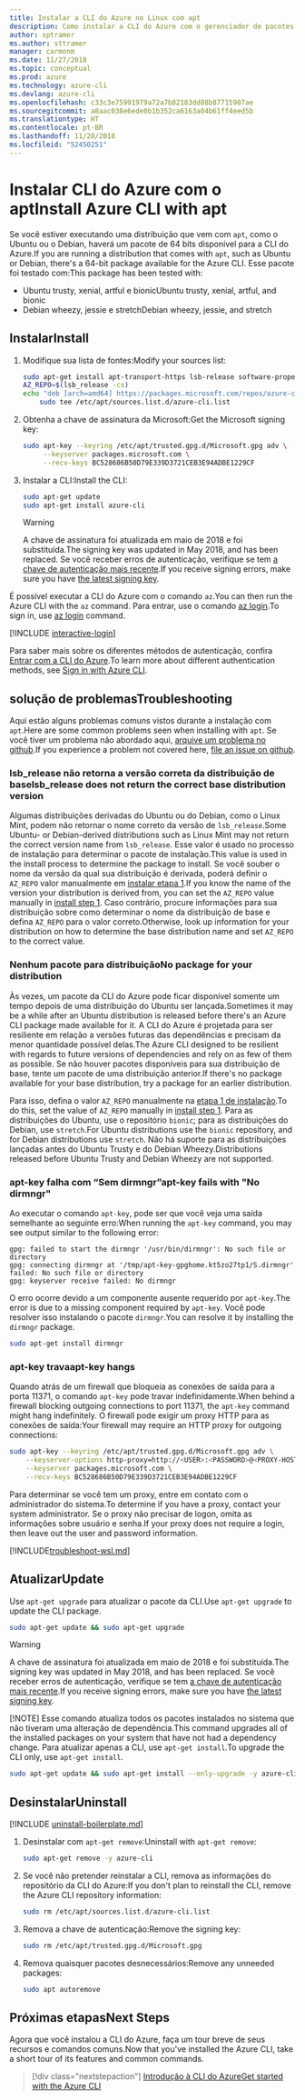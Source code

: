 ```yaml
---
title: Instalar a CLI do Azure no Linux com apt
description: Como instalar a CLI do Azure com o gerenciador de pacotes apt
author: sptramer
ms.author: sttramer
manager: carmonm
ms.date: 11/27/2018
ms.topic: conceptual
ms.prod: azure
ms.technology: azure-cli
ms.devlang: azure-cli
ms.openlocfilehash: c33c3e75991979a72a7b82183dd88b87715907ae
ms.sourcegitcommit: a8aac038e6ede0b1b352ca6163a04b61ff4eed5b
ms.translationtype: HT
ms.contentlocale: pt-BR
ms.lasthandoff: 11/28/2018
ms.locfileid: "52450251"
---
```

# <a name="install-azure-cli-with-apt"></a><span data-ttu-id="4bcb1-103">Instalar CLI do Azure com o apt</span><span class="sxs-lookup"><span data-stu-id="4bcb1-103">Install Azure CLI with apt</span></span>

<span data-ttu-id="4bcb1-104">Se você estiver executando uma distribuição que vem com `apt`, como o Ubuntu ou o Debian, haverá um pacote de 64 bits disponível para a CLI do Azure.</span><span class="sxs-lookup"><span data-stu-id="4bcb1-104">If you are running a distribution that comes with `apt`, such as Ubuntu or Debian, there's a 64-bit package available for the Azure CLI.</span></span> <span data-ttu-id="4bcb1-105">Esse pacote foi testado com:</span><span class="sxs-lookup"><span data-stu-id="4bcb1-105">This package has been tested with:</span></span>

* <span data-ttu-id="4bcb1-106">Ubuntu trusty, xenial, artful e bionic</span><span class="sxs-lookup"><span data-stu-id="4bcb1-106">Ubuntu trusty, xenial, artful, and bionic</span></span>
* <span data-ttu-id="4bcb1-107">Debian wheezy, jessie e stretch</span><span class="sxs-lookup"><span data-stu-id="4bcb1-107">Debian wheezy, jessie, and stretch</span></span>

## <a name="install"></a><span data-ttu-id="4bcb1-108">Instalar</span><span class="sxs-lookup"><span data-stu-id="4bcb1-108">Install</span></span>

1. <div id="install-step-1"/><span data-ttu-id="4bcb1-109">Modifique sua lista de fontes:</span><span class="sxs-lookup"><span data-stu-id="4bcb1-109">Modify your sources list:</span></span>

    ```bash
    sudo apt-get install apt-transport-https lsb-release software-properties-common -y
    AZ_REPO=$(lsb_release -cs)
    echo "deb [arch=amd64] https://packages.microsoft.com/repos/azure-cli/ $AZ_REPO main" | \
        sudo tee /etc/apt/sources.list.d/azure-cli.list
    ```

2. <div id="signingKey"/><span data-ttu-id="4bcb1-110">Obtenha a chave de assinatura da Microsoft:</span><span class="sxs-lookup"><span data-stu-id="4bcb1-110">Get the Microsoft signing key:</span></span>

   ```bash
   sudo apt-key --keyring /etc/apt/trusted.gpg.d/Microsoft.gpg adv \
        --keyserver packages.microsoft.com \
        --recv-keys BC528686B50D79E339D3721CEB3E94ADBE1229CF
   ```

3. <span data-ttu-id="4bcb1-111">Instalar a CLI:</span><span class="sxs-lookup"><span data-stu-id="4bcb1-111">Install the CLI:</span></span>

   ```bash
   sudo apt-get update
   sudo apt-get install azure-cli
   ```

   > [!WARNING]
   > <span data-ttu-id="4bcb1-112">A chave de assinatura foi atualizada em maio de 2018 e foi substituída.</span><span class="sxs-lookup"><span data-stu-id="4bcb1-112">The signing key was updated in May 2018, and has been replaced.</span></span> <span data-ttu-id="4bcb1-113">Se você receber erros de autenticação, verifique se tem [a chave de autenticação mais recente](#signingKey).</span><span class="sxs-lookup"><span data-stu-id="4bcb1-113">If you receive signing errors, make sure you have [the latest signing key](#signingKey).</span></span>

<span data-ttu-id="4bcb1-114">É possível executar a CLI do Azure com o comando `az`.</span><span class="sxs-lookup"><span data-stu-id="4bcb1-114">You can then run the Azure CLI with the `az` command.</span></span> <span data-ttu-id="4bcb1-115">Para entrar, use o comando [az login](/cli/azure/reference-index#az-login).</span><span class="sxs-lookup"><span data-stu-id="4bcb1-115">To sign in, use [az login](/cli/azure/reference-index#az-login) command.</span></span>

[!INCLUDE [interactive-login](includes/interactive-login.md)]

<span data-ttu-id="4bcb1-116">Para saber mais sobre os diferentes métodos de autenticação, confira [Entrar com a CLI do Azure](authenticate-azure-cli.md).</span><span class="sxs-lookup"><span data-stu-id="4bcb1-116">To learn more about different authentication methods, see [Sign in with Azure CLI](authenticate-azure-cli.md).</span></span>

## <a name="troubleshooting"></a><span data-ttu-id="4bcb1-117">solução de problemas</span><span class="sxs-lookup"><span data-stu-id="4bcb1-117">Troubleshooting</span></span>

<span data-ttu-id="4bcb1-118">Aqui estão alguns problemas comuns vistos durante a instalação com `apt`.</span><span class="sxs-lookup"><span data-stu-id="4bcb1-118">Here are some common problems seen when installing with `apt`.</span></span> <span data-ttu-id="4bcb1-119">Se você tiver um problema não abordado aqui, [arquive um problema no github](https://github.com/Azure/azure-cli/issues).</span><span class="sxs-lookup"><span data-stu-id="4bcb1-119">If you experience a problem not covered here, [file an issue on github](https://github.com/Azure/azure-cli/issues).</span></span>

### <a name="lsbrelease-does-not-return-the-correct-base-distribution-version"></a><span data-ttu-id="4bcb1-120">lsb_release não retorna a versão correta da distribuição de base</span><span class="sxs-lookup"><span data-stu-id="4bcb1-120">lsb_release does not return the correct base distribution version</span></span>

<span data-ttu-id="4bcb1-121">Algumas distribuições derivadas do Ubuntu ou do Debian, como o Linux Mint, podem não retornar o nome correto da versão de `lsb_release`.</span><span class="sxs-lookup"><span data-stu-id="4bcb1-121">Some Ubuntu- or Debian-derived distributions such as Linux Mint may not return the correct version name from `lsb_release`.</span></span> <span data-ttu-id="4bcb1-122">Esse valor é usado no processo de instalação para determinar o pacote de instalação.</span><span class="sxs-lookup"><span data-stu-id="4bcb1-122">This value is used in the install process to determine the package to install.</span></span> <span data-ttu-id="4bcb1-123">Se você souber o nome da versão da qual sua distribuição é derivada, poderá definir o `AZ_REPO` valor manualmente em [instalar etapa 1](#install-step-1).</span><span class="sxs-lookup"><span data-stu-id="4bcb1-123">If you know the name of the version your distribution is derived from, you can set the `AZ_REPO` value manually in [install step 1](#install-step-1).</span></span> <span data-ttu-id="4bcb1-124">Caso contrário, procure informações para sua distribuição sobre como determinar o nome da distribuição de base e defina `AZ_REPO` para o valor correto.</span><span class="sxs-lookup"><span data-stu-id="4bcb1-124">Otherwise, look up information for your distribution on how to determine the base distribution name and set `AZ_REPO` to the correct value.</span></span>

### <a name="no-package-for-your-distribution"></a><span data-ttu-id="4bcb1-125">Nenhum pacote para distribuição</span><span class="sxs-lookup"><span data-stu-id="4bcb1-125">No package for your distribution</span></span>

<span data-ttu-id="4bcb1-126">Às vezes, um pacote da CLI do Azure pode ficar disponível somente um tempo depois de uma distribuição do Ubuntu ser lançada.</span><span class="sxs-lookup"><span data-stu-id="4bcb1-126">Sometimes it may be a while after an Ubuntu distribution is released before there's an Azure CLI package made available for it.</span></span> <span data-ttu-id="4bcb1-127">A CLI do Azure é projetada para ser resiliente em relação a versões futuras das dependências e precisam da menor quantidade possível delas.</span><span class="sxs-lookup"><span data-stu-id="4bcb1-127">The Azure CLI designed to be resilient with regards to future versions of dependencies and rely on as few of them as possible.</span></span> <span data-ttu-id="4bcb1-128">Se não houver pacotes disponíveis para sua distribuição de base, tente um pacote de uma distribuição anterior.</span><span class="sxs-lookup"><span data-stu-id="4bcb1-128">If there's no package available for your base distribution, try a package for an earlier distribution.</span></span>

<span data-ttu-id="4bcb1-129">Para isso, defina o valor `AZ_REPO` manualmente na [etapa 1 de instalação](#install-step-1).</span><span class="sxs-lookup"><span data-stu-id="4bcb1-129">To do this, set the value of `AZ_REPO` manually in [install step 1](#install-step-1).</span></span> <span data-ttu-id="4bcb1-130">Para as distribuições do Ubuntu, use o repositório `bionic`; para as distribuições do Debian, use `stretch`.</span><span class="sxs-lookup"><span data-stu-id="4bcb1-130">For Ubuntu distributions use the `bionic` repository, and for Debian distributions use `stretch`.</span></span> <span data-ttu-id="4bcb1-131">Não há suporte para as distribuições lançadas antes do Ubuntu Trusty e do Debian Wheezy.</span><span class="sxs-lookup"><span data-stu-id="4bcb1-131">Distributions released before Ubuntu Trusty and Debian Wheezy are not supported.</span></span>

### <a name="apt-key-fails-with-no-dirmngr"></a><span data-ttu-id="4bcb1-132">apt-key falha com “Sem dirmngr”</span><span class="sxs-lookup"><span data-stu-id="4bcb1-132">apt-key fails with "No dirmngr"</span></span>

<span data-ttu-id="4bcb1-133">Ao executar o comando `apt-key`, pode ser que você veja uma saída semelhante ao seguinte erro:</span><span class="sxs-lookup"><span data-stu-id="4bcb1-133">When running the `apt-key` command, you may see output similar to the following error:</span></span>

```output
gpg: failed to start the dirmngr '/usr/bin/dirmngr': No such file or directory
gpg: connecting dirmngr at '/tmp/apt-key-gpghome.kt5zo27tp1/S.dirmngr' failed: No such file or directory
gpg: keyserver receive failed: No dirmngr
```

<span data-ttu-id="4bcb1-134">O erro ocorre devido a um componente ausente requerido por `apt-key`.</span><span class="sxs-lookup"><span data-stu-id="4bcb1-134">The error is due to a missing component required by `apt-key`.</span></span> <span data-ttu-id="4bcb1-135">Você pode resolver isso instalando o pacote `dirmngr`.</span><span class="sxs-lookup"><span data-stu-id="4bcb1-135">You can resolve it by installing the `dirmngr` package.</span></span>

```bash
sudo apt-get install dirmngr
```

### <a name="apt-key-hangs"></a><span data-ttu-id="4bcb1-136">apt-key trava</span><span class="sxs-lookup"><span data-stu-id="4bcb1-136">apt-key hangs</span></span>

<span data-ttu-id="4bcb1-137">Quando atrás de um firewall que bloqueia as conexões de saída para a porta 11371, o comando `apt-key` pode travar indefinidamente.</span><span class="sxs-lookup"><span data-stu-id="4bcb1-137">When behind a firewall blocking outgoing connections to port 11371, the `apt-key` command might hang indefinitely.</span></span>
<span data-ttu-id="4bcb1-138">O firewall pode exigir um proxy HTTP para as conexões de saída:</span><span class="sxs-lookup"><span data-stu-id="4bcb1-138">Your firewall may require an HTTP proxy for outgoing connections:</span></span>

```bash
sudo apt-key --keyring /etc/apt/trusted.gpg.d/Microsoft.gpg adv \
    --keyserver-options http-proxy=http://<USER>:<PASSWORD>@<PROXY-HOST>:<PROXY-PORT>/ \
    --keyserver packages.microsoft.com \
    --recv-keys BC528686B50D79E339D3721CEB3E94ADBE1229CF
```

<span data-ttu-id="4bcb1-139">Para determinar se você tem um proxy, entre em contato com o administrador do sistema.</span><span class="sxs-lookup"><span data-stu-id="4bcb1-139">To determine if you have a proxy, contact your system administrator.</span></span> <span data-ttu-id="4bcb1-140">Se o proxy não precisar de logon, omita as informações sobre usuário e senha.</span><span class="sxs-lookup"><span data-stu-id="4bcb1-140">If your proxy does not require a login, then leave out the user and password information.</span></span>

[!INCLUDE[troubleshoot-wsl.md](includes/troubleshoot-wsl.md)]

## <a name="update"></a><span data-ttu-id="4bcb1-141">Atualizar</span><span class="sxs-lookup"><span data-stu-id="4bcb1-141">Update</span></span>

<span data-ttu-id="4bcb1-142">Use `apt-get upgrade` para atualizar o pacote da CLI.</span><span class="sxs-lookup"><span data-stu-id="4bcb1-142">Use `apt-get upgrade` to update the CLI package.</span></span>

   ```bash
   sudo apt-get update && sudo apt-get upgrade
   ```

> [!WARNING]
> <span data-ttu-id="4bcb1-143">A chave de assinatura foi atualizada em maio de 2018 e foi substituída.</span><span class="sxs-lookup"><span data-stu-id="4bcb1-143">The signing key was updated in May 2018, and has been replaced.</span></span> <span data-ttu-id="4bcb1-144">Se você receber erros de autenticação, verifique se tem [a chave de autenticação mais recente](#signingKey).</span><span class="sxs-lookup"><span data-stu-id="4bcb1-144">If you receive signing errors, make sure you have [the latest signing key](#signingKey).</span></span>
>
> [!NOTE]
> <span data-ttu-id="4bcb1-145">Esse comando atualiza todos os pacotes instalados no sistema que não tiveram uma alteração de dependência.</span><span class="sxs-lookup"><span data-stu-id="4bcb1-145">This command upgrades all of the installed packages on your system that have not had a dependency change.</span></span>
> <span data-ttu-id="4bcb1-146">Para atualizar apenas a CLI, use `apt-get install`.</span><span class="sxs-lookup"><span data-stu-id="4bcb1-146">To upgrade the CLI only, use `apt-get install`.</span></span>
> 
> ```bash
> sudo apt-get update && sudo apt-get install --only-upgrade -y azure-cli
> ```

## <a name="uninstall"></a><span data-ttu-id="4bcb1-147">Desinstalar</span><span class="sxs-lookup"><span data-stu-id="4bcb1-147">Uninstall</span></span>

[!INCLUDE [uninstall-boilerplate.md](includes/uninstall-boilerplate.md)]

1. <span data-ttu-id="4bcb1-148">Desinstalar com `apt-get remove`:</span><span class="sxs-lookup"><span data-stu-id="4bcb1-148">Uninstall with `apt-get remove`:</span></span>

    ```bash
    sudo apt-get remove -y azure-cli
    ```

2. <span data-ttu-id="4bcb1-149">Se você não pretender reinstalar a CLI, remova as informações do repositório da CLI do Azure:</span><span class="sxs-lookup"><span data-stu-id="4bcb1-149">If you don't plan to reinstall the CLI, remove the Azure CLI repository information:</span></span>

   ```bash
   sudo rm /etc/apt/sources.list.d/azure-cli.list
   ```

3. <span data-ttu-id="4bcb1-150">Remova a chave de autenticação:</span><span class="sxs-lookup"><span data-stu-id="4bcb1-150">Remove the signing key:</span></span>

    ```bash
    sudo rm /etc/apt/trusted.gpg.d/Microsoft.gpg
    ```

4. <span data-ttu-id="4bcb1-151">Remova quaisquer pacotes desnecessários:</span><span class="sxs-lookup"><span data-stu-id="4bcb1-151">Remove any unneeded packages:</span></span>

   ```bash
   sudo apt autoremove
   ```

## <a name="next-steps"></a><span data-ttu-id="4bcb1-152">Próximas etapas</span><span class="sxs-lookup"><span data-stu-id="4bcb1-152">Next Steps</span></span>

<span data-ttu-id="4bcb1-153">Agora que você instalou a CLI do Azure, faça um tour breve de seus recursos e comandos comuns.</span><span class="sxs-lookup"><span data-stu-id="4bcb1-153">Now that you've installed the Azure CLI, take a short tour of its features and common commands.</span></span>

> [!div class="nextstepaction"]
> [<span data-ttu-id="4bcb1-154">Introdução à CLI do Azure</span><span class="sxs-lookup"><span data-stu-id="4bcb1-154">Get started with the Azure CLI</span></span>](get-started-with-azure-cli.md)
